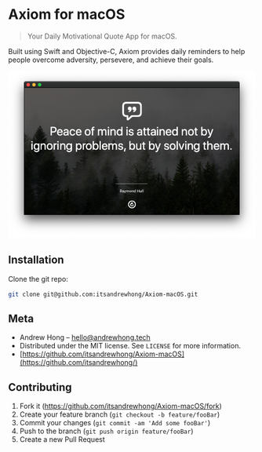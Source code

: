 # Axiom for macOS
> Your Daily Motivational Quote App for macOS.

Built using Swift and Objective-C, Axiom provides daily reminders to help people overcome adversity, persevere, and achieve their goals. 

![](./img/screenshot_V0.10.0.png)

## Installation
Clone the git repo:
```sh
git clone git@github.com:itsandrewhong/Axiom-macOS.git
```

<!-- ## To-Dos -->


<!-- ## Release History -->

## Meta
- Andrew Hong – hello@andrewhong.tech
- Distributed under the MIT license. See ``LICENSE`` for more information.
- [https://github.com/itsandrewhong/Axiom-macOS](https://github.com/itsandrewhong/)

## Contributing
1. Fork it (<https://github.com/itsandrewhong/Axiom-macOS/fork>)
2. Create your feature branch (`git checkout -b feature/fooBar`)
3. Commit your changes (`git commit -am 'Add some fooBar'`)
4. Push to the branch (`git push origin feature/fooBar`)
5. Create a new Pull Request

<!-- Markdown link & img dfn's -->
[npm-image]: https://img.shields.io/npm/v/datadog-metrics.svg?style=flat-square
[npm-url]: https://npmjs.org/package/datadog-metrics
[npm-downloads]: https://img.shields.io/npm/dm/datadog-metrics.svg?style=flat-square
[travis-image]: https://img.shields.io/travis/dbader/node-datadog-metrics/master.svg?style=flat-square
[travis-url]: https://travis-ci.org/dbader/node-datadog-metrics